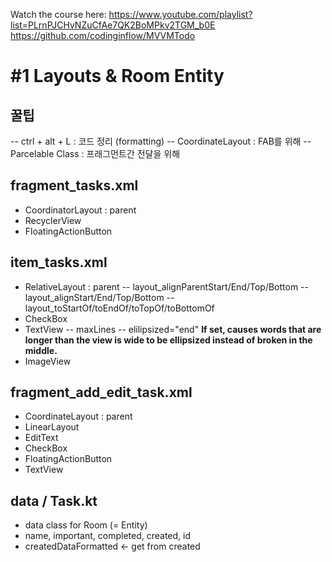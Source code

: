 Watch the course here: https://www.youtube.com/playlist?list=PLrnPJCHvNZuCfAe7QK2BoMPkv2TGM_b0E
https://github.com/codinginflow/MVVMTodo

# #1 Layouts & Room Entity

## 꿀팁
-- ctrl + alt + L : 코드 정리 (formatting)
-- CoordinateLayout : FAB를 위해
-- Parcelable Class : 프래그먼트간 전달을 위해

## fragment_tasks.xml
- CoordinatorLayout : parent
- RecyclerView
- FloatingActionButton

## item_tasks.xml
- RelativeLayout : parent
-- layout_alignParentStart/End/Top/Bottom
-- layout_alignStart/End/Top/Bottom
-- layout_toStartOf/toEndOf/toTopOf/toBottomOf
- CheckBox
- TextView
-- maxLines
-- elilipsized="end" **If set, causes words that are longer than the view is wide to be ellipsized instead of broken in the middle.**
- ImageView

## fragment_add_edit_task.xml
- CoordinateLayout : parent
- LinearLayout
- EditText
- CheckBox
- FloatingActionButton
- TextView

## data / Task.kt
- data class for Room (= Entity)
- name, important, completed, created, id
- createdDataFormatted <- get from created
